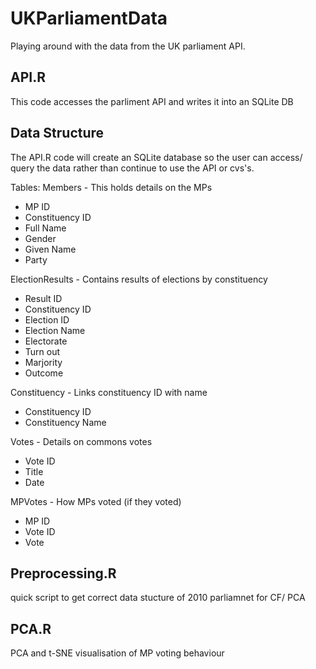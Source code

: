 # UKParliamentData
Playing around with the data from the UK parliament API.

## API.R
This code accesses the parliment API and writes it into an SQLite DB

## Data Structure 
The API.R code will create an SQLite database so the user can access/ query the data rather than continue to use the API or cvs's.

Tables:
Members - This holds details on the MPs 
  - MP ID
  - Constituency ID
  - Full Name
  - Gender
  - Given Name
  - Party

ElectionResults - Contains results of elections by constituency
  - Result ID
  - Constituency ID
  - Election ID
  - Election Name
  - Electorate
  - Turn out
  - Marjority
  - Outcome

Constituency - Links constituency ID with name
  - Constituency ID
  - Constituency Name

Votes - Details on commons votes
  - Vote ID
  - Title
  - Date

MPVotes - How MPs voted (if they voted)
  - MP ID
  - Vote ID
  - Vote

## Preprocessing.R
quick script to get correct data stucture of 2010 parliamnet for CF/ PCA

## PCA.R
PCA and t-SNE visualisation of MP voting behaviour 
